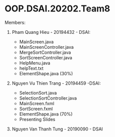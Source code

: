 # OOP.DSAI.20202.Team8
Members:
1. Pham Quang Hieu - 20194432 - DSAI:
    + MainScreen.java
    + MainScreenController.java
    + MergeSortController.java
    + SortScreenController.java
    + HelpMenu.java
    + helpText.txt
    + ElementShape.java (30%)

2. Nguyen Vu Thien Trang - 20194459 -DSAI:
    + SelectionSort.java
    + SelectionSortController.java
    + MainScreen.fxml
    + SortScreen.fxml
    + ElementShape.java (70%)
    + Presenting Slides

3. Nguyen Van Thanh Tung - 20190090 - DSAI
